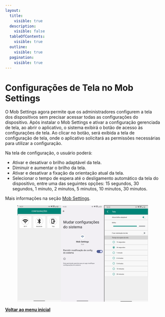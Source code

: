 ```yaml
---
layout:
  title:
    visible: true
  description:
    visible: false
  tableOfContents:
    visible: true
  outline:
    visible: true
  pagination:
    visible: true
---
```


# Configurações de Tela no Mob Settings

O Mob Settings agora permite que os administradores configurem a tela dos dispositivos sem precisar acessar todas as configurações do dispositivo. Após instalar o Mob Settings e ativar a configuração gerenciada de tela, ao abrir o aplicativo, o sistema exibirá o botão de acesso às configurações de tela. Ao clicar no botão, será exibida a tela de configuração de tela, onde o aplicativo solicitará as permissões necessárias para utilizar a configuração.

Na tela de configuração, o usuário poderá:

* Ativar e desativar o brilho adaptável da tela.
* Diminuir e aumentar o brilho da tela.
* Ativar e desativar a fixação da orientação atual da tela.
* Selecionar o tempo de espera até o desligamento automático da tela do dispositivo, entre uma das seguintes opções: 15 segundos, 30 segundos, 1 minuto, 2 minutos, 5 minutos, 10 minutos, 30 minutos.

Mais informações na seção [Mob Settings](../../portal/configuracoes/editar-politica/aplicativos/mob-settings.md).

<figure><img src="../../../.gitbook/assets/image (379).png" alt=""><figcaption></figcaption></figure>

[**Voltar ao menu inicial**](./)
